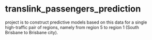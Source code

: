 # translink_passengers_prediction
project is to construct predictive models based on this data for a single high-traffic pair of regions, namely from region 5 to region 1 (South Brisbane to Brisbane city). 
